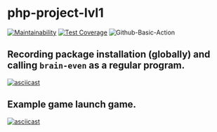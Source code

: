 # php-project-lvl1

[![Maintainability](https://api.codeclimate.com/v1/badges/a99a88d28ad37a79dbf6/maintainability)](https://codeclimate.com/github/codeclimate/codeclimate/maintainability)
[![Test Coverage](https://api.codeclimate.com/v1/badges/a99a88d28ad37a79dbf6/test_coverage)](https://codeclimate.com/github/codeclimate/codeclimate/test_coverage)
![Github-Basic-Action](https://github.com/Liocha/php-project-lvl1/workflows/Github-Basic-Action/badge.svg)

## Recording package installation (globally) and calling `brain-even` as a regular program.
[![asciicast](https://asciinema.org/a/TDcmgch5XTNsIEGyOAWfkK9Zv.svg)](https://asciinema.org/a/TDcmgch5XTNsIEGyOAWfkK9Zv)

## Example game launch game.
[![asciicast](https://asciinema.org/a/hdp1Hry4KgvHuaEMKkCBd9vXF.svg)](https://asciinema.org/a/hdp1Hry4KgvHuaEMKkCBd9vXF)
